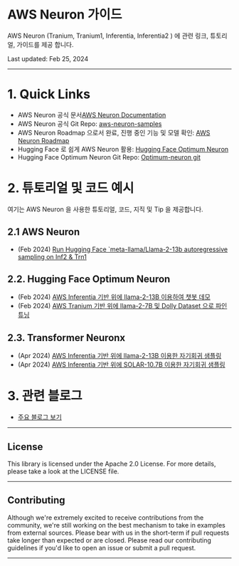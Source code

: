 # AWS Neuron 가이드

AWS Neuron (Tranium, Tranium1, Inferentia, Inferentia2 ) 에 관련 링크, 튜토리얼, 가이드를 제공 합니다.

Last updated: Feb 25, 2024

---


# 1. Quick Links
- AWS Neuron 공식 문서[AWS Neuron Documentation](https://awsdocs-neuron.readthedocs-hosted.com/en/latest/)
- AWS Neuron 공식 Git Repo: [aws-neuron-samples](https://github.com/aws-neuron/aws-neuron-samples)
- AWS Neuron Roadmap 으로서 완료, 진행 중인 기능 및 모델 확인: [AWS Neuron Roadmap](https://github.com/orgs/aws-neuron/projects/1)
- Hugging Face 로 쉽게 AWS Neuron 활용: [Hugging Face Optimum Neuron](https://huggingface.co/docs/optimum-neuron/index)
- Hugging Face Optimum Neuron Git Repo: [Optimum-neuron git](https://github.com/huggingface/optimum-neuron.git)
        
<p>

# 2. 튜토리얼 및 코드 예시
여기는 AWS Neuron 을 사용한  튜토리얼, 코드, 지직 및 Tip 을 제공합니다.

## 2.1 AWS Neuron 
- (Feb 2024) [Run Hugging Face `meta-llama/Llama-2-13b autoregressive sampling on Inf2 & Trn1](tutorial/inference-Llama-2-13b/README.md)

## 2.2. Hugging Face Optimum Neuron
- (Feb 2024) [AWS Inferentia 기반 위에 llama-2-13B 이용하여 챗봇 데모](hf-optimum/01-Chatbot-Llama-2-13B-Inf2/README.md)
- (Feb 2024) [AWS Tranium 기반 위에 llama-2-7B 및 Dolly Dataset 으로 파인 튜닝](hf-optimum/02-Fine-tune-Llama-7B-Trn1/README.md)

## 2.3. Transformer Neuronx
- (Apr 2024) [AWS Inferentia 기반 위에 llama-2-13B 이용한 자기회귀 샘플링](transformers-neuronx/meta-llama-2-13b-sampling.ipynb)
- (Apr 2024) [AWS Inferentia 기반 위에 SOLAR-10.7B 이용한 자기회귀 샘플링](transformers-neuronx/SOLAR-10.7B-Instruct-v1.0-sampling.ipynb)



# 3. 관련 블로그
- [주요 블로그 보기](blog/Readme.md)
---

## License
This library is licensed under the Apache 2.0 License. For more details, please take a look at the LICENSE file.

---

## Contributing
Although we're extremely excited to receive contributions from the community, we're still working on the best mechanism to take in examples from external sources. Please bear with us in the short-term if pull requests take longer than expected or are closed. Please read our contributing guidelines if you'd like to open an issue or submit a pull request.

---